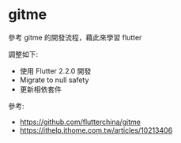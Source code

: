 # gitme

參考 gitme 的開發流程，藉此來學習 flutter

調整如下:
* 使用 Flutter 2.2.0 開發
* Migrate to null safety
* 更新相依套件

參考:
* https://github.com/flutterchina/gitme
* https://ithelp.ithome.com.tw/articles/10213406

